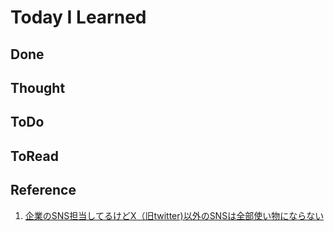 # Today I Learned

## Done

## Thought

## ToDo

## ToRead

## Reference
1. [企業のSNS担当してるけどX（旧twitter)以外のSNSは全部使い物にならない](https://anond.hatelabo.jp/20250214185341)